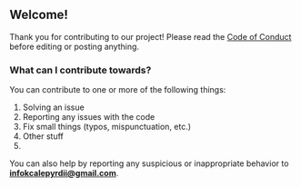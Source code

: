 ## **Welcome!**
Thank you for contributing to our project! Please read the [Code of Conduct](https://github.com/XtheGxmerz0/L-Code/blob/main/CODE_OF_CONDUCT.md) before editing or posting anything.

### **What can I contribute towards?**
You can contribute to one or more of the following things:
1. Solving an issue
2. Reporting any issues with the code
3. Fix small things (typos, mispunctuation, etc.)
4. Other stuff
5. 
You can also help by reporting any suspicious or inappropriate behavior to **infokcalepyrdii@gmail.com**.
